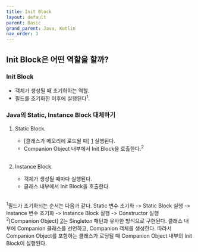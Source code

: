 ```yaml
---
title: Init Block
layout: default
parent: Basic
grand_parent: Java, Kotlin
nav_order: 3
---
```


## Init Block은 어떤 역할을 할까?
### Init Block
- 객체가 생성될 때 초기화하는 역할.<br/>
- 필드를 초기화한 이후에 실행된다<sup>1</sup>.<br/>

### Java의 Static, Instance Block 대체하기
1. Static Block.<br/>
    - [클래스가 메모리에 로드될 때] [1] 실행된다.<br/>
    - Companion Object 내부에서 Init Block을 호출한다.<sup>2</sup><br/><br/>

2. Instance Block.<br/>
    - 객체가 생성될 때마다 실행된다.<br/>
    - 클래스 내부에서 Init Block을 호출한다.<br/><br/>

<sup>1</sup>필드가 초기화되는 순서는 다음과 같다. Static 변수 초기화 -> Static Block 실행 -> Instance 변수 초기화 -> Instance Block 실행 -> Constructor 실행<br/>
<sup>2</sup>[Companion Object] [2]는 Singleton 패턴과 유사한 방식으로 구현된다. 클래스 내부에 Companion 클래스를 선언하고, Companion 객체를 생성한다. 따라서 Companion Object를 포함하는 클래스가 로딩될 때 Companion Object 내부의 Init Block이 실행된다.<br/> 

[1]: class%20loading.html
[2]: companion%20object.html